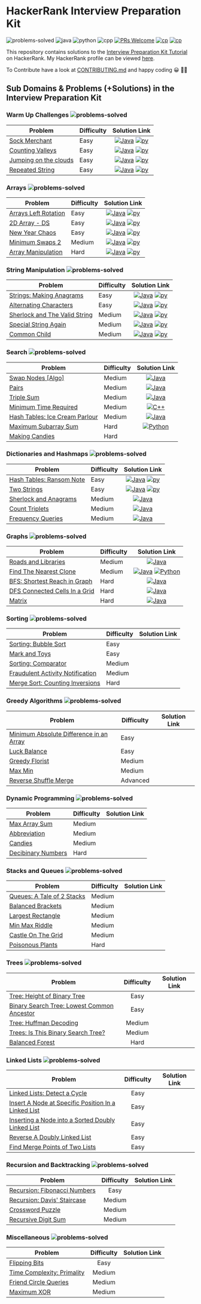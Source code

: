 # HackerRank Interview Preparation Kit

![problems-solved](https://img.shields.io/badge/Problems%20Solved-30/69-1f425f.svg)
![java](https://img.shields.io/badge/Java-28/69-1abc9c.svg)
![python](https://img.shields.io/badge/Python-16/69-1abc9c.svg)
![cpp](https://img.shields.io/badge/C++-1/69-1abc9c.svg)
[![PRs Welcome](https://img.shields.io/badge/PRs-welcome-brightgreen.svg)](CONTRIBUTING.md)
[![cp](https://img.shields.io/badge/also%20see-Competitve%20Programming-1f72ff.svg)](https://github.com/anishLearnsToCode/competitive-programming)
[![cp](https://img.shields.io/badge/also%20see-My%20Hackerrank%20Profile-1f72ff.svg)](https://www.hackerrank.com/anishviewer)

This repository contains solutions to the 
[Interview Preparation Kit Tutorial](https://www.hackerrank.com/interview)
on HackerRank. My HackerRank profile can be viewed [here](https://www.hackerrank.com/anishviewer).

To Contribute have a look at [CONTRIBUTING.md](CONTRIBUTING.md) and happy coding 😀 🐱‍💻

## Sub Domains & Problems (+Solutions) in the Interview Preparation Kit

### Warm Up Challenges  ![problems-solved](https://img.shields.io/badge/Solved-4/4-1abc9c.svg)
| Problem | Difficulty | Solution Link |
|---------|------------|:-------------:|
| [Sock Merchant](https://www.hackerrank.com/challenges/sock-merchant/problem) | Easy | [![Java](https://img.icons8.com/color/40/000000/java-coffee-cup-logo.png)](src/warmup/SockMerchant.java) [![py](https://img.icons8.com/color/35/000000/python.png)](python/warmup/sales_by_match.py) |
| [Counting Valleys](https://www.hackerrank.com/challenges/counting-valleys/problem) | Easy | [![Java](https://img.icons8.com/color/40/000000/java-coffee-cup-logo.png)](src/warmup/CountingValleys.java) [![py](https://img.icons8.com/color/35/000000/python.png)](python/warmup/counting_valleys.py) |
| [Jumping on the clouds](https://www.hackerrank.com/challenges/jumping-on-the-clouds/problem) | Easy | [![Java](https://img.icons8.com/color/40/000000/java-coffee-cup-logo.png)](src/warmup/JumpingOnTheClouds.java) [![py](https://img.icons8.com/color/35/000000/python.png)](python/warmup/jumping_on_the_clouds.py) |
| [Repeated String](https://www.hackerrank.com/challenges/repeated-string/problem) | Easy | [![Java](https://img.icons8.com/color/40/000000/java-coffee-cup-logo.png)](src/warmup/RepeatedString.java) [![py](https://img.icons8.com/color/35/000000/python.png)](python/warmup/repeated_string.py) |

### Arrays ![problems-solved](https://img.shields.io/badge/Solved-5/5-1abc9c.svg)
| Problem | Difficulty | Solution Link |
|---------|------------|:-------------:|
| [Arrays Left Rotation](https://www.hackerrank.com/challenges/ctci-array-left-rotation/problem) | Easy | [![Java](https://img.icons8.com/color/40/000000/java-coffee-cup-logo.png)](src/arrays/LeftRotation.java) [![py](https://img.icons8.com/color/35/000000/python.png)](python/array/arrays_left_rotation.py) |
| [2D Array - DS](https://www.hackerrank.com/challenges/2d-array/problem) | Easy | [![Java](https://img.icons8.com/color/40/000000/java-coffee-cup-logo.png)](src/arrays/TwoDArrayDs.java) [![py](https://img.icons8.com/color/35/000000/python.png)](python/array/2D_array_ds.py) |
| [New Year Chaos](https://www.hackerrank.com/challenges/new-year-chaos/problem) | Easy | [![Java](https://img.icons8.com/color/40/000000/java-coffee-cup-logo.png)](src/arrays/NewYearChaos.java) [![py](https://img.icons8.com/color/35/000000/python.png)](python/array/new_year_chaos.py) |
| [Minimum Swaps 2](https://www.hackerrank.com/challenges/minimum-swaps-2/problem) | Medium | [![Java](https://img.icons8.com/color/40/000000/java-coffee-cup-logo.png)](src/arrays/MinimumSwaps2.java) [![py](https://img.icons8.com/color/35/000000/python.png)](python/array/minimum_swaps_2.py) |
| [Array Manipulation](https://www.hackerrank.com/challenges/crush/problem) | Hard | [![Java](https://img.icons8.com/color/40/000000/java-coffee-cup-logo.png)](src/arrays/ArrayManipulation.java) [![py](https://img.icons8.com/color/35/000000/python.png)](python/array/array_manipulation.py) |

### String Manipulation ![problems-solved](https://img.shields.io/badge/Solved-5/5-1abc9c.svg)
| Problem | Difficulty | Solution Link |
|---------|------------|:-------------:|
| [Strings: Making Anagrams](https://www.hackerrank.com/challenges/ctci-making-anagrams/problem) | Easy | [![Java](https://img.icons8.com/color/40/000000/java-coffee-cup-logo.png)](src/string/StringsMakingAnagrams.java) [![py](https://img.icons8.com/color/35/000000/python.png)](python/string-manipulation/making_anagrams.py) |
| [Alternating Characters](https://www.hackerrank.com/challenges/alternating-characters/problem) | Easy | [![Java](https://img.icons8.com/color/40/000000/java-coffee-cup-logo.png)](src/string/AlternatingCharacters.java) [![py](https://img.icons8.com/color/35/000000/python.png)](python/string-manipulation/alternating_characters.py) |
| [Sherlock and The Valid String](https://www.hackerrank.com/challenges/sherlock-and-valid-string/problem) | Medium | [![Java](https://img.icons8.com/color/40/000000/java-coffee-cup-logo.png)](src/string/SherlockAndValidStrings.java) [![py](https://img.icons8.com/color/35/000000/python.png)](python/string-manipulation/sherlock_and_valid_string.py) |
| [Special String Again](https://www.hackerrank.com/challenges/special-palindrome-again/problem) | Medium | [![Java](https://img.icons8.com/color/40/000000/java-coffee-cup-logo.png)](src/string/SpecialStringAgain.java) [![py](https://img.icons8.com/color/35/000000/python.png)](python/string-manipulation/special_string_again.py) |
| [Common Child](https://www.hackerrank.com/challenges/common-child/problem) | Medium | [![Java](https://img.icons8.com/color/40/000000/java-coffee-cup-logo.png)](src/string/CommonChild.java) [![py](https://img.icons8.com/color/35/000000/python.png)](python/string-manipulation/common_child.py) |

### Search ![problems-solved](https://img.shields.io/badge/Solved-6/7-1abc9c.svg)
| Problem | Difficulty | Solution Link |
|---------|------------|:-------------:|
| [Swap Nodes [Algo]](https://www.hackerrank.com/challenges/swap-nodes-algo/problem) | Medium | [![Java](https://img.icons8.com/color/40/000000/java-coffee-cup-logo.png)](src/search/SwapNodesAlgo.java) |
| [Pairs](https://www.hackerrank.com/challenges/pairs/problem) | Medium | [![Java](https://img.icons8.com/color/40/000000/java-coffee-cup-logo.png)](src/search/Pairs.java) |
| [Triple Sum](https://www.hackerrank.com/challenges/triple-sum/problem) | Medium | [![Java](https://img.icons8.com/color/40/000000/java-coffee-cup-logo.png)](src/search/TripleSum.java) |
| [Minimum Time Required](https://www.hackerrank.com/challenges/minimum-time-required/problem) | Medium | [![C++](https://img.icons8.com/color/35/000000/c-plus-plus-logo.png)](src/search/minimum-time-required.cpp) |
| [Hash Tables: Ice Cream Parlour](https://www.hackerrank.com/challenges/ctci-ice-cream-parlor/problem) | Medium | [![Java](https://img.icons8.com/color/40/000000/java-coffee-cup-logo.png)](src/search/HashTableIceCreamParlour.java) |
| [Maximum Subarray Sum](https://www.hackerrank.com/challenges/maximum-subarray-sum/problem) | Hard | [![Python](https://img.icons8.com/color/35/000000/python.png)](src/search/maximum-sum-subarray.py) |
| [Making Candies](https://www.hackerrank.com/challenges/making-candies) | Hard | |

### Dictionaries and Hashmaps ![problems-solved](https://img.shields.io/badge/Solved-5/5-1abc9c.svg)
| Problem | Difficulty | Solution Link |
|---------|------------|:-------------:|
| [Hash Tables: Ransom Note](https://www.hackerrank.com/challenges/ctci-ransom-note/problem) | Easy | [![Java](https://img.icons8.com/color/40/000000/java-coffee-cup-logo.png)](src/dictionaries/HashTablesRansomNote.java) [![py](https://img.icons8.com/color/35/000000/python.png)](python/dictionary/hash_table_ransom_note.py) |
| [Two Strings](https://www.hackerrank.com/challenges/two-strings/problem) | Easy | [![Java](https://img.icons8.com/color/40/000000/java-coffee-cup-logo.png)](src/dictionaries/TwoStrings.java) [![py](https://img.icons8.com/color/35/000000/python.png)](python/dictionary/two_strings.py) |
| [Sherlock and Anagrams](https://www.hackerrank.com/challenges/sherlock-and-anagrams/problem) | Medium | [![Java](https://img.icons8.com/color/40/000000/java-coffee-cup-logo.png)](src/dictionaries/SherlockAndAnagrams.java) |
| [Count Triplets](https://www.hackerrank.com/challenges/count-triplets-1/problem) | Medium | [![Java](https://img.icons8.com/color/40/000000/java-coffee-cup-logo.png)](src/dictionaries/CountTriplets.java) |
| [Frequency Queries](https://www.hackerrank.com/challenges/frequency-queries/problem) | Medium | [![Java](https://img.icons8.com/color/40/000000/java-coffee-cup-logo.png)](src/dictionaries/FrequencyQueries.java) |

### Graphs ![problems-solved](https://img.shields.io/badge/Solved-5/5-1abc9c.svg)
| Problem | Difficulty | Solution Link |
|---------|------------|:-------------:|
| [Roads and Libraries](https://www.hackerrank.com/challenges/torque-and-development/problem) | Medium | [![Java](https://img.icons8.com/color/40/000000/java-coffee-cup-logo.png)](src/graphs/RoadsAndLibraries.java) |
| [Find The Nearest Clone](https://www.hackerrank.com/challenges/find-the-nearest-clone/problem) | Medium | [![Java](https://img.icons8.com/color/40/000000/java-coffee-cup-logo.png)](src/graphs/FindNearestNodeNaive.java) [![Python](https://img.icons8.com/color/35/000000/python.png)](https://github.com/anishLearnsToCode/hackerrank-interview-preparation-kit/blob/master/src/graphs/find-nearest-node.py) |
| [BFS: Shortest Reach in Graph](https://www.hackerrank.com/challenges/ctci-bfs-shortest-reach/problem) | Hard | [![Java](https://img.icons8.com/color/40/000000/java-coffee-cup-logo.png)](src/graphs/BFSShortestReachInGraph.java) |
| [DFS Connected Cells In a Grid](https://www.hackerrank.com/challenges/ctci-connected-cell-in-a-grid/problem) | Hard | [![Java](https://img.icons8.com/color/40/000000/java-coffee-cup-logo.png)](src/graphs/DfsConnectedCellInAGrid.java) |
| [Matrix](https://www.hackerrank.com/challenges/matrix/problem) | Hard | [![Java](https://img.icons8.com/color/40/000000/java-coffee-cup-logo.png)](src/graphs/MatrixUnionJoin.java) |

### Sorting ![problems-solved](https://img.shields.io/badge/Solved-0/5-1abc9c.svg)

| Problem | Difficulty | Solution Link |
|---------|------------|:-------------:|
| [Sorting: Bubble Sort](https://www.hackerrank.com/challenges/ctci-bubble-sort) | Easy | |
| [Mark and Toys](https://www.hackerrank.com/challenges/mark-and-toys) | Easy | |
| [Sorting: Comparator](https://www.hackerrank.com/challenges/ctci-comparator-sorting) | Medium | |
| [Fraudulent Activity Notification](https://www.hackerrank.com/challenges/fraudulent-activity-notifications) | Medium | |
| [Merge Sort: Counting Inversions](https://www.hackerrank.com/challenges/ctci-merge-sort) | Hard | |

### Greedy Algorithms ![problems-solved](https://img.shields.io/badge/Solved-0/5-1abc9c.svg)

| Problem | Difficulty | Solution Link |
|---------|------------|:-------------:|
| [Minimum Absolute Difference in an Array](https://www.hackerrank.com/challenges/minimum-absolute-difference-in-an-array) | Easy | |
| [Luck Balance](https://www.hackerrank.com/challenges/luck-balance) | Easy | |
| [Greedy Florist](https://www.hackerrank.com/challenges/greedy-florist) | Medium | |
| [Max Min](https://www.hackerrank.com/challenges/angry-children) | Medium | |
| [Reverse Shuffle Merge](https://www.hackerrank.com/challenges/reverse-shuffle-merge) | Advanced | |

### Dynamic Programming ![problems-solved](https://img.shields.io/badge/Solved-0/4-1abc9c.svg)

| Problem | Difficulty | Solution Link |
|---------|------------|:-------------:|
| [Max Array Sum](https://www.hackerrank.com/challenges/max-array-sum) | Medium | |
| [Abbreviation](https://www.hackerrank.com/challenges/abbr) | Medium | |
| [Candies](https://www.hackerrank.com/challenges/candies) | Medium | |
| [Decibinary Numbers](https://www.hackerrank.com/challenges/decibinary-numbers) | Hard | |

### Stacks and Queues ![problems-solved](https://img.shields.io/badge/Solved-0/6-1abc9c.svg)

| Problem | Difficulty | Solution Link |
|---------|------------|:-------------:|
| [Queues: A Tale of 2 Stacks](https://www.hackerrank.com/challenges/ctci-queue-using-two-stacks) | Medium | |
| [Balanced Brackets](https://www.hackerrank.com/challenges/balanced-brackets) | Medium | |
| [Largest Rectangle](https://www.hackerrank.com/challenges/largest-rectangle) | Medium | |
| [Min Max Riddle](https://www.hackerrank.com/challenges/min-max-riddle) | Medium | |
| [Castle On The Grid](https://www.hackerrank.com/challenges/castle-on-the-grid) | Medium | |
| [Poisonous Plants](https://www.hackerrank.com/challenges/poisonous-plants) | Hard | |

### Trees ![problems-solved](https://img.shields.io/badge/Solved-0/5-1abc9c.svg)

| Problem | Difficulty | Solution Link |
|---------|:----------:|:-------------:|
| [Tree: Height of Binary Tree](https://www.hackerrank.com/challenges/tree-height-of-a-binary-tree) | Easy | |
| [Binary Search Tree: Lowest Common Ancestor](https://www.hackerrank.com/challenges/binary-search-tree-lowest-common-ancestor) | Easy | |
| [Tree: Huffman Decoding](https://www.hackerrank.com/challenges/tree-huffman-decoding) | Medium | |
| [Trees: Is This Binary Search Tree?](https://www.hackerrank.com/challenges/ctci-is-binary-search-tree) | Medium | |
| [Balanced Forest](https://www.hackerrank.com/challenges/balanced-forest) | Hard | |

### Linked Lists ![problems-solved](https://img.shields.io/badge/Solved-0/5-1abc9c.svg)

| Problem | Difficulty | Solution Link |
|---------|:----------:|:-------------:|
| [Linked Lists: Detect a Cycle](https://www.hackerrank.com/challenges/ctci-linked-list-cycle) | Easy | |
| [Insert A Node at Specific Position In a Linked List](https://www.hackerrank.com/challenges/insert-a-node-at-a-specific-position-in-a-linked-list) | Easy | |
| [Inserting a Node into a Sorted Doubly Linked List](https://www.hackerrank.com/challenges/insert-a-node-into-a-sorted-doubly-linked-list) | Easy | |
| [Reverse A Doubly Linked List](https://www.hackerrank.com/challenges/reverse-a-doubly-linked-list) | Easy | |
| [Find Merge Points of Two Lists](https://www.hackerrank.com/challenges/find-the-merge-point-of-two-joined-linked-lists) | Easy | |

### Recursion and Backtracking ![problems-solved](https://img.shields.io/badge/Solved-0/4-1abc9c.svg)

| Problem | Difficulty | Solution Link |
|---------|:----------:|:-------------:|
| [Recursion: Fibonacci Numbers](https://www.hackerrank.com/challenges/ctci-fibonacci-numbers) | Easy | |
| [Recursion: Davis' Staircase](https://www.hackerrank.com/challenges/ctci-recursive-staircase) | Medium | |
| [Crossword Puzzle](https://www.hackerrank.com/challenges/crossword-puzzle) | Medium | |
| [Recursive Digit Sum](https://www.hackerrank.com/challenges/recursive-digit-sum) | Medium | |

### Miscellaneous ![problems-solved](https://img.shields.io/badge/Solved-0/4-1abc9c.svg)

| Problem | Difficulty | Solution Link |
|---------|:----------:|:-------------:|
| [Flipping Bits](https://www.hackerrank.com/challenges/flipping-bits) | Easy | |
| [Time Complexity: Primality](https://www.hackerrank.com/challenges/ctci-big-o) | Medium | |
| [Friend Circle Queries](https://www.hackerrank.com/challenges/friend-circle-queries) | Medium | |
| [Maximum XOR](https://www.hackerrank.com/challenges/maximum-xor) | Medium | |
